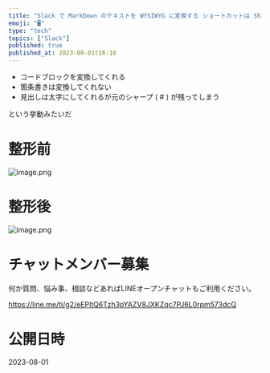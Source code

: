 ```yaml
---
title: "Slack で MarkDown のテキストを WYSIWYG に変換する ショートカットは Shift + Command + F (Ma"
emoji: "🖥"
type: "tech"
topics: ["Slack"]
published: true
published_at: 2023-08-01t16:18
---
```


- コードブロックを変換してくれる
- 箇条書きは変換してくれない
- 見出しは太字にしてくれるが元のシャープ ( # ) が残ってしまう

という挙動みたいだ

# 整形前

![image.png](https://qiita-image-store.s3.ap-northeast-1.amazonaws.com/0/89618/649bd128-e5b9-827a-1349-4da08c4e583d.png)

# 整形後

![image.png](https://qiita-image-store.s3.ap-northeast-1.amazonaws.com/0/89618/cd8ed926-2e86-81c1-ec4b-f70db2e631fc.png)


# チャットメンバー募集


何か質問、悩み事、相談などあればLINEオープンチャットもご利用ください。

https://line.me/ti/g2/eEPltQ6Tzh3pYAZV8JXKZqc7PJ6L0rpm573dcQ



# 公開日時

2023-08-01
